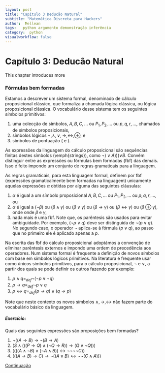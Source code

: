 ```yaml
---
layout: post
title: "Capítulo 3 Deducão Natural"
subtitle: "Matemática Discreta para Hackers"
author:  Mellean
tags:   python argumento demonstração inferência
category:  python
visualworkflow: false
---
```


<script src="https://cdnjs.cloudflare.com/ajax/libs/mathjax/2.7.0/MathJax.js?config=TeX-AMS-MML_HTMLorMML" type="text/javascript"></script>

Capítulo 3: Deducão Natural
======

This chapter introduces more

### Fórmulas bem formadas

Estamos a descrever um sistema formal, denominado de cálculo proposicional clássico, que formaliza a chamada lógica clássica, ou lógica proposicional clássica. O vocabulário desse sistema tem os seguintes símbolos primitivos:

1. uma colecção de símbolos, $A,B,C,\ldots$ ou $P_1,P_2,\ldots$ ou $p,q,r,\ldots$, chamados de símbolos proposicionais,
1. símbolos lógicos $\neg,\wedge,\vee,\rightarrow,\leftrightarrow,\oplus$, e
1. símbolos de pontuação $($ e $)$.

As expressões da linguagem do cálculo proposicional são sequências finitas destes símbolos (\emph{strings}), como $\neg)\vee A))(\vee B$. Convém distinguir entre as expressões ou fórmulas bem formadas (fbf) das demais. Isso é feito impondo um conjunto de regras gramaticais para a linguagem.


As regras gramaticais, para esta linguagem formal, definem por fbf (expressões gramaticalmente bem formadas na linguagem) unicamente aquelas expressões $\alpha$ obtidas por alguma das seguintes cláusulas:
1. $\alpha$ é igual a um símbolo proposicional $A,B,C,\ldots$ ou $P_1,P_2,\ldots$ ou $p,q,r,\ldots$, ou
1. $\alpha$ é igual a $(\neg \beta)$ ou $(\beta\wedge\gamma)$ ou  $(\beta\vee\gamma)$ ou $(\beta\rightarrow\gamma)$ ou  $(\beta\leftrightarrow\gamma)$ ou $(\beta\oplus\gamma)$, onde onde $\beta$ e $\gamma$,
1. nada mais é uma fbf.
Note que, os parêntesis são usados para evitar ambiguidade. Por exemplo, $(\neg p\vee q)$ deve ser distinguida de $\neg(p \vee q)$. No segundo caso, o operador $\neg$ aplica-se à fórmula $(p\vee q)$, ao passo que no primeiro ele é aplicado apenas a $p$.

Na escrita das fbf do cálculo proposicional adoptámos a convenção de eliminar  parêntesis externos e impondo uma ordem de precedência aos operadores. Num sistema formal é frequente a definição de novos símbolos com base em símbolos lógicos primitivos. Na literatura é frequente usar como únicos símbolos primitivos, para o cálculo proposicional,  $\neg$ e $\vee$, a partir dos quais se pode definir os outros fazendo por exemplo:

1. $p\wedge q =_{def}\neg(\neg p\vee\neg q)$
1. $p\rightarrow q =_{def}\neg p\vee q$
1. $p\leftrightarrow q =_{def}(p\rightarrow q)\wedge (q\rightarrow p)$

Note que neste contexto os novos símbolos $\wedge,\rightarrow,\leftrightarrow$ não fazem parte do vocabulário básico da linguagem.


##### Exercício:
Quais das seguintes expressões são proposições bem formadas?
1. $\neg((A\rightarrow B)\rightarrow \neg(B\rightarrow A)$
1. $(S\wedge (((P\rightarrow Q)\wedge (\neg Q\rightarrow R))\rightarrow (Q\vee \neg Q)))$
1. $((((A\wedge \neg B)\vee (\neg A \wedge B))\leftrightarrow \neg\neg\neg\neg C))$
1. $(((A\rightarrow B)\rightarrow C)\rightarrow \neg ((A\vee B)\leftrightarrow \neg\neg(C\wedge A)))$

[Continuação](https://github.com/MelroLeandro/Matematica-Discreta-para-Hackers/blob/master/jpynb_source/Chapter2_Calculo_Proposicional/Chapter2_Calculo_Proposicional.ipynb)
